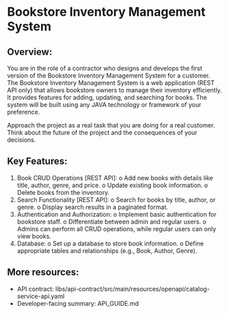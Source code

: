 # Bookstore Inventory Management System

## Overview:

You are in the role of a contractor who designs and develops the first version of the Bookstore
Inventory Management System for a customer. The Bookstore Inventory Management System
is a web application (REST API only) that allows bookstore owners to manage their inventory
efficiently. It provides features for adding, updating, and searching for books. The system will
be built using any JAVA technology or framework of your preference.

Approach the project as a real task that you are doing for a real customer. Think about the
future of the project and the consequences of your decisions.


##  Key Features:
1. Book CRUD Operations [REST API]:
	o Add new books with details like title, author, genre, and price.
	o Update existing book information.
	o Delete books from the inventory.
2. Search Functionality [REST API]:
	o Search for books by title, author, or genre.
	o Display search results in a paginated format.
3. Authentication and Authorization:
	o Implement basic authentication for bookstore staff.
	o Differentiate between admin and regular users.
	o Admins can perform all CRUD operations, while regular users can only view books.
4. Database:
	o Set up a database to store book information.
	o Define appropriate tables and relationships (e.g., Book, Author, Genre).

## More resources:
- API contract: libs/api-contract/src/main/resources/openapi/catalog-service-api.yaml
- Developer-facing summary: API_GUIDE.md